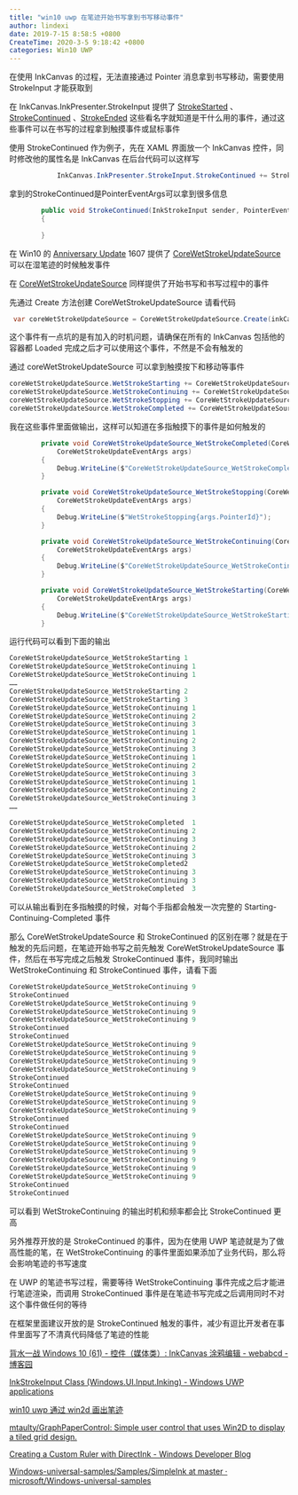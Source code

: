 ```yaml
---
title: "win10 uwp 在笔迹开始书写拿到书写移动事件"
author: lindexi
date: 2019-7-15 8:58:5 +0800
CreateTime: 2020-3-5 9:18:42 +0800
categories: Win10 UWP
---
```


在使用 InkCanvas 的过程，无法直接通过 Pointer 消息拿到书写移动，需要使用 StrokeInput 才能获取到

<!--more-->


<!-- csdn -->

在 InkCanvas.InkPresenter.StrokeInput 提供了 [StrokeStarted](https://docs.microsoft.com/en-us/uwp/api/windows.ui.input.inking.inkstrokeinput.strokestarted ) 、[StrokeContinued](https://docs.microsoft.com/en-us/uwp/api/windows.ui.input.inking.inkstrokeinput.strokecontinued) 、[StrokeEnded](https://docs.microsoft.com/en-us/uwp/api/windows.ui.input.inking.inkstrokeinput.strokeended) 这些看名字就知道是干什么用的事件，通过这些事件可以在书写的过程拿到触摸事件或鼠标事件

使用 StrokeContinued 作为例子，先在 XAML 界面放一个 InkCanvas 控件，同时修改他的属性名是 InkCanvas 在后台代码可以这样写

```csharp
            InkCanvas.InkPresenter.StrokeInput.StrokeContinued += StrokeContinued;

```

拿到的StrokeContinued是PointerEventArgs可以拿到很多信息

```csharp
        public void StrokeContinued(InkStrokeInput sender, PointerEventArgs args)
        {
           
        }
```

在 Win10 的 [Anniversary Update](https://blogs.windows.com/windowsexperience/2016/08/02/new-video-series-this-week-on-windows-highlights-windows-10-anniversary-update/) 1607 提供了 [CoreWetStrokeUpdateSource](https://docs.microsoft.com/en-us/uwp/api/windows.ui.input.inking.core.corewetstrokeupdatesource ) 可以在湿笔迹的时候触发事件

在 [CoreWetStrokeUpdateSource](https://docs.microsoft.com/en-us/uwp/api/windows.ui.input.inking.core.corewetstrokeupdatesource ) 同样提供了开始书写和书写过程中的事件

先通过 Create 方法创建 CoreWetStrokeUpdateSource 请看代码

```csharp
 var coreWetStrokeUpdateSource = CoreWetStrokeUpdateSource.Create(inkCanvas.InkPresenter);
```

这个事件有一点坑的是有加入的时机问题，请确保在所有的 InkCanvas 包括他的容器都 Loaded 完成之后才可以使用这个事件，不然是不会有触发的

通过 coreWetStrokeUpdateSource 可以拿到触摸按下和移动等事件

```csharp
coreWetStrokeUpdateSource.WetStrokeStarting += CoreWetStrokeUpdateSource_WetStrokeStarting;
coreWetStrokeUpdateSource.WetStrokeContinuing += CoreWetStrokeUpdateSource_WetStrokeContinuing;
coreWetStrokeUpdateSource.WetStrokeStopping += CoreWetStrokeUpdateSource_WetStrokeStopping;
coreWetStrokeUpdateSource.WetStrokeCompleted += CoreWetStrokeUpdateSource_WetStrokeCompleted;
```

我在这些事件里面做输出，这样可以知道在多指触摸下的事件是如何触发的

```csharp
        private void CoreWetStrokeUpdateSource_WetStrokeCompleted(CoreWetStrokeUpdateSource sender,
            CoreWetStrokeUpdateEventArgs args)
        {
            Debug.WriteLine($"CoreWetStrokeUpdateSource_WetStrokeCompleted{args.PointerId}");
        }

        private void CoreWetStrokeUpdateSource_WetStrokeStopping(CoreWetStrokeUpdateSource sender,
            CoreWetStrokeUpdateEventArgs args)
        {
            Debug.WriteLine($"WetStrokeStopping{args.PointerId}");
        }

        private void CoreWetStrokeUpdateSource_WetStrokeContinuing(CoreWetStrokeUpdateSource sender,
            CoreWetStrokeUpdateEventArgs args)
        {
            Debug.WriteLine($"CoreWetStrokeUpdateSource_WetStrokeContinuing {args.PointerId}");
        }

        private void CoreWetStrokeUpdateSource_WetStrokeStarting(CoreWetStrokeUpdateSource sender,
            CoreWetStrokeUpdateEventArgs args)
        {
            Debug.WriteLine($"CoreWetStrokeUpdateSource_WetStrokeStarting{args.PointerId}");
        }
```

运行代码可以看到下面的输出

```csharp
CoreWetStrokeUpdateSource_WetStrokeStarting 1
CoreWetStrokeUpdateSource_WetStrokeContinuing 1
CoreWetStrokeUpdateSource_WetStrokeContinuing 1
……
CoreWetStrokeUpdateSource_WetStrokeStarting 2
CoreWetStrokeUpdateSource_WetStrokeStarting 3
CoreWetStrokeUpdateSource_WetStrokeContinuing 1
CoreWetStrokeUpdateSource_WetStrokeContinuing 2
CoreWetStrokeUpdateSource_WetStrokeContinuing 3
CoreWetStrokeUpdateSource_WetStrokeContinuing 1
CoreWetStrokeUpdateSource_WetStrokeContinuing 2
CoreWetStrokeUpdateSource_WetStrokeContinuing 3
CoreWetStrokeUpdateSource_WetStrokeContinuing 1
CoreWetStrokeUpdateSource_WetStrokeContinuing 2
CoreWetStrokeUpdateSource_WetStrokeContinuing 3
CoreWetStrokeUpdateSource_WetStrokeContinuing 1
CoreWetStrokeUpdateSource_WetStrokeContinuing 2
CoreWetStrokeUpdateSource_WetStrokeContinuing 3
……

CoreWetStrokeUpdateSource_WetStrokeCompleted  1
CoreWetStrokeUpdateSource_WetStrokeContinuing 2
CoreWetStrokeUpdateSource_WetStrokeContinuing 3
CoreWetStrokeUpdateSource_WetStrokeContinuing 2
CoreWetStrokeUpdateSource_WetStrokeContinuing 3
CoreWetStrokeUpdateSource_WetStrokeCompleted2
CoreWetStrokeUpdateSource_WetStrokeContinuing 3
CoreWetStrokeUpdateSource_WetStrokeContinuing 3
CoreWetStrokeUpdateSource_WetStrokeCompleted  3
```

可以从输出看到在多指触摸的时候，对每个手指都会触发一次完整的 Starting-Continuing-Completed 事件

那么 CoreWetStrokeUpdateSource 和 StrokeContinued 的区别在哪？就是在于触发的先后问题，在笔迹开始书写之前先触发 CoreWetStrokeUpdateSource 事件，然后在书写完成之后触发 StrokeContinued 事件，我同时输出 WetStrokeContinuing 和 StrokeContinued 事件，请看下面

```csharp
CoreWetStrokeUpdateSource_WetStrokeContinuing 9
StrokeContinued
CoreWetStrokeUpdateSource_WetStrokeContinuing 9
CoreWetStrokeUpdateSource_WetStrokeContinuing 9
CoreWetStrokeUpdateSource_WetStrokeContinuing 9
StrokeContinued
StrokeContinued
CoreWetStrokeUpdateSource_WetStrokeContinuing 9
CoreWetStrokeUpdateSource_WetStrokeContinuing 9
CoreWetStrokeUpdateSource_WetStrokeContinuing 9
CoreWetStrokeUpdateSource_WetStrokeContinuing 9
StrokeContinued
StrokeContinued
CoreWetStrokeUpdateSource_WetStrokeContinuing 9
CoreWetStrokeUpdateSource_WetStrokeContinuing 9
CoreWetStrokeUpdateSource_WetStrokeContinuing 9
StrokeContinued
StrokeContinued
CoreWetStrokeUpdateSource_WetStrokeContinuing 9
CoreWetStrokeUpdateSource_WetStrokeContinuing 9
CoreWetStrokeUpdateSource_WetStrokeContinuing 9
CoreWetStrokeUpdateSource_WetStrokeContinuing 9
CoreWetStrokeUpdateSource_WetStrokeContinuing 9
CoreWetStrokeUpdateSource_WetStrokeContinuing 9
StrokeContinued
StrokeContinued
```

可以看到 WetStrokeContinuing 的输出时机和频率都会比 StrokeContinued 更高

另外推荐开放的是 StrokeContinued 的事件，因为在使用 UWP 笔迹就是为了做高性能的笔，在 WetStrokeContinuing 的事件里面如果添加了业务代码，那么将会影响笔迹的书写速度

在 UWP 的笔迹书写过程，需要等待 WetStrokeContinuing 事件完成之后才能进行笔迹渲染，而调用 StrokeContinued 事件是在笔迹书写完成之后调用同时不对这个事件做任何的等待

在框架里面建议开放的是 StrokeContinued 触发的事件，减少有逗比开发者在事件里面写了不清真代码降低了笔迹的性能

[背水一战 Windows 10 (61) - 控件（媒体类）: InkCanvas 涂鸦编辑 - webabcd - 博客园](https://www.cnblogs.com/webabcd/p/7242825.html )

[InkStrokeInput Class (Windows.UI.Input.Inking) - Windows UWP applications](https://docs.microsoft.com/en-us/uwp/api/windows.ui.input.inking.inkstrokeinput )

[win10 uwp 通过 win2d 画出笔迹](https://blog.lindexi.com/post/win10-uwp-%E9%80%9A%E8%BF%87-win2d-%E7%94%BB%E5%87%BA%E7%AC%94%E8%BF%B9.html )

[mtaulty/GraphPaperControl: Simple user control that uses Win2D to display a tiled grid design.](https://github.com/mtaulty/GraphPaperControl )

[Creating a Custom Ruler with DirectInk - Windows Developer Blog](https://blogs.windows.com/buildingapps/2016/08/16/creating-a-custom-ruler-with-directink/ )

[Windows-universal-samples/Samples/SimpleInk at master · microsoft/Windows-universal-samples](https://github.com/microsoft/Windows-universal-samples/tree/master/Samples/SimpleInk )


